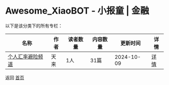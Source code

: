 # Awesome_XiaoBOT - 小报童 | 金融

以下是该分类下的所有专栏：

| 名称 | 作者 | 读者数量 | 内容数量 | 更新时间 | 详情 |
|------|------|----------|----------|----------|------|
| [个人汇率避险频道](https://xiaobot.net/p/28257?refer=9c3f1c95-a052-465a-9902-f6d75080262a) | 天来 | 1人 | 31篇 |  2024-10-09 | [详情](data/28257.md) |


返回 [首页](../README.md)
